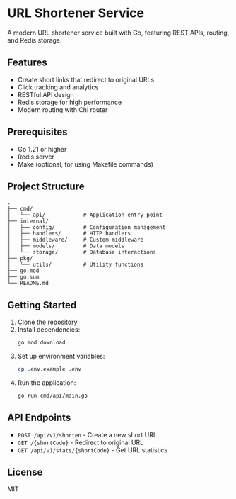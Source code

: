# URL Shortener Service

A modern URL shortener service built with Go, featuring REST APIs, routing, and Redis storage.

## Features

- Create short links that redirect to original URLs
- Click tracking and analytics
- RESTful API design
- Redis storage for high performance
- Modern routing with Chi router

## Prerequisites

- Go 1.21 or higher
- Redis server
- Make (optional, for using Makefile commands)

## Project Structure

```
.
├── cmd/
│   └── api/            # Application entry point
├── internal/
│   ├── config/         # Configuration management
│   ├── handlers/       # HTTP handlers
│   ├── middleware/     # Custom middleware
│   ├── models/         # Data models
│   └── storage/        # Database interactions
├── pkg/
│   └── utils/          # Utility functions
├── go.mod
├── go.sum
└── README.md
```

## Getting Started

1. Clone the repository
2. Install dependencies:
   ```bash
   go mod download
   ```
3. Set up environment variables:
   ```bash
   cp .env.example .env
   ```
4. Run the application:
   ```bash
   go run cmd/api/main.go
   ```

## API Endpoints

- `POST /api/v1/shorten` - Create a new short URL
- `GET /{shortCode}` - Redirect to original URL
- `GET /api/v1/stats/{shortCode}` - Get URL statistics

## License

MIT
